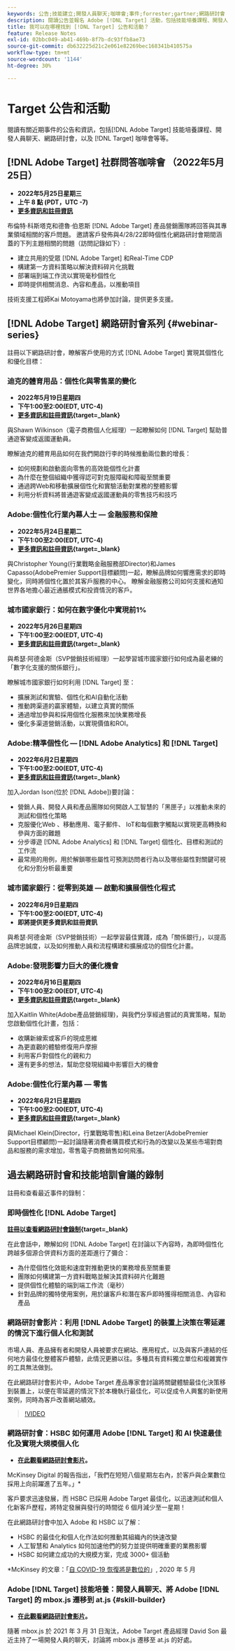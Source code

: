 ```yaml
---
keywords: 公告;技能建立;開發人員聊天;咖啡會;事件;forrester;gartner;網路研討會
description: 閱讀公告並報名 Adobe [!DNL Target] 活動，包括技能培養課程、開發人員與產品經理聊天、網路研討會等。
title: 我可以在哪裡找到 [!DNL Target] 公告和活動？
feature: Release Notes
exl-id: 02bbc049-ab41-469b-8f7b-dc93ffb8ae73
source-git-commit: db632225d21c2e061e82269bec168341b410575a
workflow-type: tm+mt
source-wordcount: '1144'
ht-degree: 30%

---
```


# Target 公告和活動

閱讀有關近期事件的公告和資訊，包括[!DNL Adobe Target] 技能培養課程、開發人員聊天、網路研討會，以及 [!DNL Target] 咖啡會等等。

## [!DNL Adobe Target] 社群問答咖啡會 （2022年5月25日）

* **2022年5月25日星期三**
* **上午 8 點 (PDT，UTC -7)**
* **[更多資訊和註冊資訊](https://adobe.ly/3LbOj4G)**

布倫特·科斯塔克和德魯·伯恩斯 [!DNL Adobe Target] 產品營銷團隊將回答與其專業領域相關的客戶問題。 邀請客戶發佈與4/28/22即時個性化網路研討會期間涵蓋的下列主題相關的問題（訪問記錄如下）:

* 建立共用的受眾 [!DNL Adobe Target] 和Real-Time CDP
* 構建第一方資料策略以解決資料碎片化挑戰
* 部署端到端工作流以實現毫秒個性化
* 即時提供相關消息、內容和產品，以推動項目

技術支援工程師Kai Motoyama也將參加討論，提供更多支援。

## [!DNL Adobe Target] 網路研討會系列 {#webinar-series}

註冊以下網路研討會，瞭解客戶使用的方式 [!DNL Adobe Target] 實現其個性化和優化目標：

### 迪克的體育用品：個性化與零售業的變化

* **2022年5月19日星期四**
* **下午1:00至2:00(EDT, UTC-4)**
* **[更多資訊和註冊資訊](https://changing-landscape.dxfieldmarketing.adobeevents.com/){target=_blank}**

與Shawn Wilkinson（電子商務個人化經理）一起瞭解如何 [!DNL Target] 幫助普通遊客變成返國運動員。

瞭解迪克的體育用品如何在我們開啟行李的時候推動兩位數的增長：

* 如何規劃和啟動面向零售的高效能個性化計畫
* 為什麼在整個組織中獲得認可對克服障礙和障礙至關重要
* 通過跨Web和移動擴展個性化和實驗活動對業務的整體影響
* 利用分析資料將普通遊客變成返國運動員的零售技巧和技巧

### Adobe:個性化行業內幕人士 — 金融服務和保險

* **2022年5月24日星期二**
* **下午1:00至2:00(EDT, UTC-4)**
* **[更多資訊和註冊資訊](https://industry-insiders.dxfieldmarketing.adobeevents.com/){target=_blank}**

與Christopher Young(行業戰略金融服務部Director)和James Capasso(AdobePremier Support目標顧問)一起，瞭解品牌如何響應需求的即時變化，同時將個性化置於其客戶服務的中心。 瞭解金融服務公司如何支援和通知世界各地擔心最近通脹模式和投資情況的客戶。 

### 城市國家銀行：如何在數字優化中實現前1%

* **2022年5月26日星期四**
* **下午1:00至2:00(EDT, UTC-4)**
* **[更多資訊和註冊資訊](https://digital-optimization.dxfieldmarketing.adobeevents.com/){target=_blank}**

與希瑟·阿德金斯（SVP營銷技術經理）一起學習城市國家銀行如何成為最老練的「數字化支援的關係銀行」。

瞭解城市國家銀行如何利用 [!DNL Target] 至：

* 擴展測試和實驗、個性化和AI自動化活動
* 推動跨渠道的贏家體驗，以建立真實的關係
* 通過增加參與和採用個性化服務來加快業務增長
* 優化多渠道營銷活動，以實現價值和ROI。

### Adobe:精準個性化 —  [!DNL Adobe Analytics] 和 [!DNL Target]

* **2022年6月2日星期四**
* **下午1:00至2:00(EDT, UTC-4)**
* **[更多資訊和註冊資訊](https://analytics.dxfieldmarketing.adobeevents.com/){target=_blank}**

加入Jordan Ison(位於 [!DNL Adobe])要討論：

* 營銷人員、開發人員和產品團隊如何開啟人工智慧的「黑匣子」以推動未來的測試和個性化策略
* 克服優化Web 、移動應用、電子郵件、 IoT和每個數字觸點以實現更高轉換和參與方面的難題
* 分步導遊 [!DNL Adobe Analytics] 和 [!DNL Target] 個性化、目標和測試的工作流
* 最常用的用例，用於解鎖哪些屬性可預測訪問者行為以及哪些屬性對關鍵可視化和分割分析最重要

### 城市國家銀行：從零到英雄 — 啟動和擴展個性化程式

* **2022年6月9日星期四**
* **下午1:00至2:00(EDT, UTC-4)**
* **即將提供更多資訊和註冊資訊**

與希瑟·阿德金斯（SVP營銷技術）一起學習最佳實踐，成為「關係銀行」，以提高品牌忠誠度，以及如何推動人員和流程構建和擴展成功的個性化計畫。

### Adobe:發現影響力巨大的優化機會

* **2022年6月16日星期四**
* **下午1:00至2:00(EDT, UTC-4)**
* **[更多資訊和註冊資訊](https://optimization.dxfieldmarketing.adobeevents.com/){target=_blank}**

加入Kaitlin White(Adobe產品營銷經理)，與我們分享經過嘗試的真實策略，幫助您啟動個性化計畫，包括：

* 收購新線索或客戶的現成思維
* 為更直觀的體驗修復用戶摩擦
* 利用客戶對個性化的親和力
* 還有更多的想法，幫助您發現組織中影響巨大的機會

### Adobe:個性化行業內幕 — 零售 

* **2022年6月21日星期四**
* **下午1:00至2:00(EDT, UTC-4)**
* **[更多資訊和註冊資訊](https://industry-insiders.dxfieldmarketing.adobeevents.com/){target=_blank}**

與Michael Klein(Director，行業戰略零售)和Leina Betzer(AdobePremier Support目標顧問)一起討論隨著消費者購買模式和行為的改變以及某些市場對商品和服務的需求增加，零售電子商務銷售如何飛漲。

## 過去網路研討會和技能培訓會議的錄制

註冊和查看最近事件的錄制：

### 即時個性化 [!DNL Adobe Target]

**[註冊以查看網路研討會錄制](https://real-time.dxfieldmarketing.adobeevents.com/){target=_blank}**

在此會話中，瞭解如何 [!DNL Adobe Target] 在討論以下內容時，為即時個性化跨越多個源合併資料方面的差距進行了彌合：

* 為什麼個性化效能和速度對推動更快的業務增長至關重要
* 團隊如何構建第一方資料戰略並解決其資料碎片化難題
* 提供個性化體驗的端到端工作流（毫秒）
* 針對品牌的獨特使用案例，用於讓客戶和潛在客戶即時獲得相關消息、內容和產品

### 網路研討會影片：利用 [!DNL Adobe Target] 的裝置上決策在零延遲的情況下進行個人化和測試

市場人員、產品擁有者和開發人員被要求在網站、應用程式，以及與客戶連結的任何地方最佳化整體客戶體驗，此情況更勝以往。多種具有資料獨立單位和複雜實作的工具無法做到。

在此網路研討會影片中，Adobe Target 產品專家會討論將關鍵體驗最佳化決策移到裝置上，以便在零延遲的情況下於本機執行最佳化，可以促成令人興奮的新使用案例，同時為客戶改善網站績效。

>[!VIDEO](https://video.tv.adobe.com/v/328148)

### 網路研討會：HSBC 如何運用 Adobe [!DNL Target] 和 AI 快速最佳化及實現大規模個人化

* **[在此觀看網路研討會影片](https://seminars.adobeconnect.com/ps4ozlg7qfdy/?proto=true)。**

McKinsey Digital 的報告指出，「我們在短短八個星期左右內，於客戶與企業數位採用上向前躍進了五年。」*

客戶要求迅速發展，而 HSBC 已採用 Adobe Target 最佳化，以迅速測試和個人化新客戶歷程，將特定發展與發行的時間從 6 個月減少至一星期！

在此網路研討會中加入 Adobe 和 HSBC 以了解：

* HSBC 的最佳化和個人化作法如何推動其組織內的快速改變
* 人工智慧和 Analytics 如何加速他們的努力並提供明確重要的業務影響
* HSBC 如何建立成功的大規模方案，完成 3000+ 個活動

*McKinsey 的文章：「[自 COVID-19 恢復將是數位的](https://www.mckinsey.com/business-functions/mckinsey-digital/our-insights/the-covid-19-recovery-will-be-digital-a-plan-for-the-first-90-days#)」, 2020 年 5 月

### Adobe [!DNL Target] 技能培養：開發人員聊天、將 Adobe [!DNL Target] 的 mbox.js 遷移到 at.js {#skill-builder}

* **[在此觀看網路研討會影片](https://seminars.adobeconnect.com/ptdo6mfo6qn6/?proto=true)。**

隨著 mbox.js 於 2021 年 3 月 31 日淘汰，Adobe Target 產品經理 David Son 最近主持了一場開發人員的聊天，討論將 mbox.js 遷移至 at.js 的好處。

